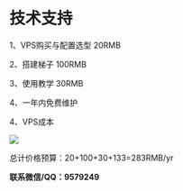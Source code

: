 # 技术支持

1、VPS购买与配置选型 20RMB

2、搭建梯子 100RMB

3、使用教学 30RMB

4、一年内免费维护

4、VPS成本

![](file:///C:\Users\Administrator\AppData\Local\Temp\msohtmlclip1\01\clip_image002.jpg)

总计价格预算：20+100+30+133=283RMB/yr



**联系微信/QQ：9579249**

